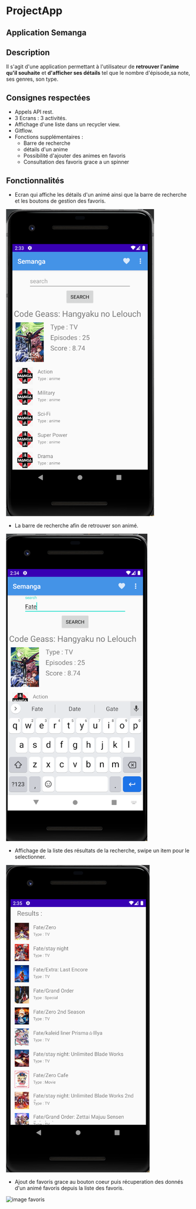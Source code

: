 # ProjectApp

## Application Semanga


## Description

Il s'agit d'une application permettant à l'utilisateur de **retrouver l'anime qu'il souhaite** et **d'afficher ses détails** tel que le nombre d'épisode,sa note, ses genres, son type.


## Consignes respectées

- Appels API rest.
- 3 Ecrans : 3 activités.
- Affichage d'une liste dans un recycler view.
- Gitflow.
- Fonctions supplémentaires :
  - Barre de recherche
  - détails d'un anime
  - Possibilité d'ajouter des animes en favoris
  - Consultation des favoris grace a un spinner
  

## Fonctionnalités

- Ecran qui affiche les détails d'un animé ainsi que la barre de recherche et les boutons de gestion des favoris.

![Image d'acceuil](https://github.com/dezoxyr/ProjectApp/blob/master/img_readme/Ecran%20acceuil.PNG)

- La barre de recherche afin de retrouver son animé.

![image barre recherche](https://github.com/dezoxyr/ProjectApp/blob/master/img_readme/Fonction%20recherche.PNG)

- Affichage de la liste des résultats de la recherche, swipe un item pour le selectionner.

![image resultat recherche](https://github.com/dezoxyr/ProjectApp/blob/master/img_readme/List%20result.PNG)

- Ajout de favoris grace au bouton coeur puis récuperation des donnés d'un animé favoris depuis la liste des favoris.

![image favoris]()
